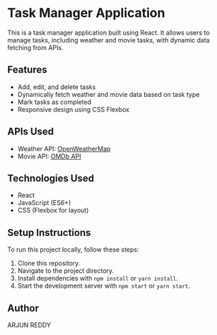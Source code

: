 # Task Manager Application

This is a task manager application built using React. It allows users to manage tasks, including weather and movie tasks, with dynamic data fetching from APIs.

## Features

- Add, edit, and delete tasks
- Dynamically fetch weather and movie data based on task type
- Mark tasks as completed
- Responsive design using CSS Flexbox

## APIs Used

- Weather API: [OpenWeatherMap](https://openweathermap.org/api)
- Movie API: [OMDb API](http://www.omdbapi.com/)

## Technologies Used

- React
- JavaScript (ES6+)
- CSS (Flexbox for layout)

## Setup Instructions

To run this project locally, follow these steps:

1. Clone this repository.
2. Navigate to the project directory.
3. Install dependencies with `npm install` or `yarn install`.
4. Start the development server with `npm start` or `yarn start`.

## Author
ARJUN REDDY

